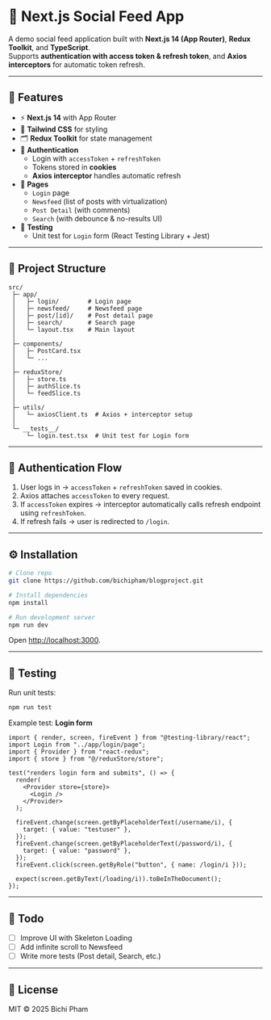 # 📰 Next.js Social Feed App

A demo social feed application built with **Next.js 14 (App Router)**, **Redux Toolkit**, and **TypeScript**.  
Supports **authentication with access token & refresh token**, and **Axios interceptors** for automatic token refresh.  

---

## 🚀 Features

- ⚡ **Next.js 14** with App Router
- 🎨 **Tailwind CSS** for styling
- 🗂️ **Redux Toolkit** for state management
- 🔐 **Authentication**
  - Login with `accessToken` + `refreshToken`
  - Tokens stored in **cookies**
  - **Axios interceptor** handles automatic refresh
- 📄 **Pages**
  - `Login` page
  - `Newsfeed` (list of posts with virtualization)
  - `Post Detail` (with comments)
  - `Search` (with debounce & no-results UI)
- 🧪 **Testing**
  - Unit test for `Login` form (React Testing Library + Jest)

---

## 📂 Project Structure

```
src/
 ├─ app/
 │   ├─ login/        # Login page
 │   ├─ newsfeed/     # Newsfeed page
 │   ├─ post/[id]/    # Post detail page
 │   ├─ search/       # Search page
 │   └─ layout.tsx    # Main layout
 │
 ├─ components/
 │   ├─ PostCard.tsx
 │   └─ ...
 │
 ├─ reduxStore/
 │   ├─ store.ts
 │   ├─ authSlice.ts
 │   └─ feedSlice.ts
 │
 ├─ utils/
 │   └─ axiosClient.ts  # Axios + interceptor setup
 │
 └─ __tests__/
     └─ login.test.tsx  # Unit test for Login form
```

---

## 🔑 Authentication Flow

1. User logs in → `accessToken` + `refreshToken` saved in cookies.
2. Axios attaches `accessToken` to every request.
3. If `accessToken` expires → interceptor automatically calls refresh endpoint using `refreshToken`.
4. If refresh fails → user is redirected to `/login`.

---

## ⚙️ Installation

```bash
# Clone repo
git clone https://github.com/bichipham/blogproject.git

# Install dependencies
npm install

# Run development server
npm run dev
```

Open [http://localhost:3000](http://localhost:3000).

---

## 🧪 Testing

Run unit tests:

```bash
npm run test
```

Example test: **Login form**

```tsx
import { render, screen, fireEvent } from "@testing-library/react";
import Login from "../app/login/page";
import { Provider } from "react-redux";
import { store } from "@/reduxStore/store";

test("renders login form and submits", () => {
  render(
    <Provider store={store}>
      <Login />
    </Provider>
  );

  fireEvent.change(screen.getByPlaceholderText(/username/i), {
    target: { value: "testuser" },
  });
  fireEvent.change(screen.getByPlaceholderText(/password/i), {
    target: { value: "password" },
  });
  fireEvent.click(screen.getByRole("button", { name: /login/i }));

  expect(screen.getByText(/loading/i)).toBeInTheDocument();
});
```

---

## 📌 Todo

- [ ] Improve UI with Skeleton Loading
- [ ] Add infinite scroll to Newsfeed
- [ ] Write more tests (Post detail, Search, etc.)

---

## 📝 License

MIT © 2025 Bichi Pham
